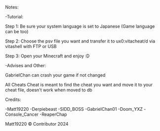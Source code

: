 Notes:

-Tutorial:

Step 1: Be sure your system language is set to Japanese (Game language can be too)

Step 2: Choose the psv file you want and transfer it to ux0:vitacheat/d via vitashell with FTP or USB

Step 3: Open your Minecraft and enjoy :D

-Advises and Other:

GabrielChan can crash your game if not changed

All Cheats Cheat is meant to find the cheat you want and move it to your cheat file, doesn't work when moved to db

Credits:

-Matt19220
-Derpiebeast
-SIDD_BOSS
-GabrielChan01
-Doom_YXZ
-Console_Cancer
-ReaperChap



Matt19220 © Contributor 2024
